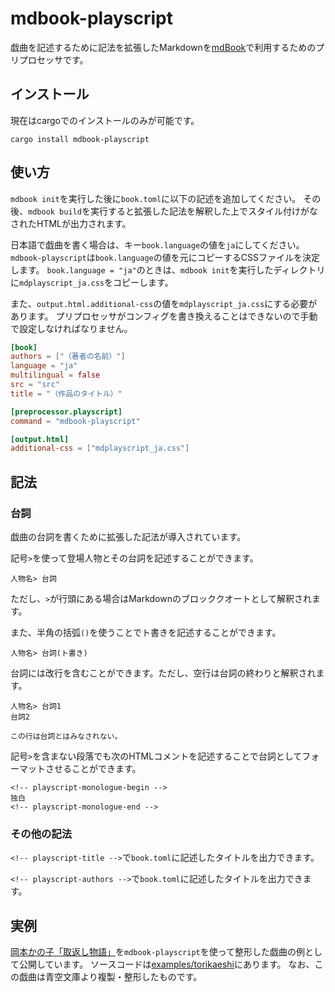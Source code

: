# mdbook-playscript

戯曲を記述するために記法を拡張したMarkdownを[mdBook](https://github.com/rust-lang/mdBook)で利用するためのプリプロセッサです。

## インストール

現在はcargoでのインストールのみが可能です。

```
cargo install mdbook-playscript
```

## 使い方

`mdbook init`を実行した後に`book.toml`に以下の記述を追加してください。
その後、`mdbook build`を実行すると拡張した記法を解釈した上でスタイル付けがなされたHTMLが出力されます。

日本語で戯曲を書く場合は、キー`book.language`の値を`ja`にしてください。
`mdbook-playscript`は`book.language`の値を元にコピーするCSSファイルを決定します。
`book.language = "ja"`のときは、`mdbook init`を実行したディレクトリに`mdplayscript_ja.css`をコピーします。

また、`output.html.additional-css`の値を`mdplayscript_ja.css`にする必要があります。
プリプロセッサがコンフィグを書き換えることはできないので手動で設定しなければなりません。

```toml
[book]
authors = ["（著者の名前）"]
language = "ja"
multilingual = false
src = "src"
title = "（作品のタイトル）"

[preprocessor.playscript]
command = "mdbook-playscript"

[output.html]
additional-css = ["mdplayscript_ja.css"]
```

## 記法

### 台詞

戯曲の台詞を書くために拡張した記法が導入されています。

記号`>`を使って登場人物とその台詞を記述することができます。

```
人物名> 台詞
```

ただし、`>`が行頭にある場合はMarkdownのブロッククオートとして解釈されます。

また、半角の括弧`()`を使うことでト書きを記述することができます。

```
人物名> 台詞(ト書き)
```

台詞には改行を含むことができます。ただし、空行は台詞の終わりと解釈されます。

```
人物名> 台詞1
台詞2

この行は台詞とはみなされない。
```

記号`>`を含まない段落でも次のHTMLコメントを記述することで台詞としてフォーマットさせることができます。

```
<!-- playscript-monologue-begin -->
独白
<!-- playscript-monologue-end -->
```

### その他の記法

`<!-- playscript-title -->`で`book.toml`に記述したタイトルを出力できます。

`<!-- playscript-authors -->`で`book.toml`に記述したタイトルを出力できます。

## 実例

[岡本かの子「取返し物語」](https://shotarotsuji.github.io/mdbook-playscript/torikaeshi/)を`mdbook-playscript`を使って整形した戯曲の例として公開しています。
ソースコードは[examples/torikaeshi](./examples/torikaeshi)にあります。
なお、この戯曲は青空文庫より複製・整形したものです。

